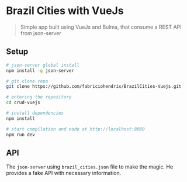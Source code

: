 # Brazil Cities with VueJs

> Simple app built using VueJs and Bulma, that consume a REST API from json-server

## Setup

```bash
# json-server global install
npm install -g json-server
```

```bash
# git clone repo
git clone https://github.com/fabriciohendrix/BrazilCities-Vuejs.git
```

```bash
# entering the repository
cd crud-vuejs
```

```bash
# install dependencies
npm install
```

```bash
# start compilation and node at http://localhost:8080
npm run dev
```

## API

The `json-server` using `brazil_cities.json` file to make the magic. He provides a fake API with necessary information.
